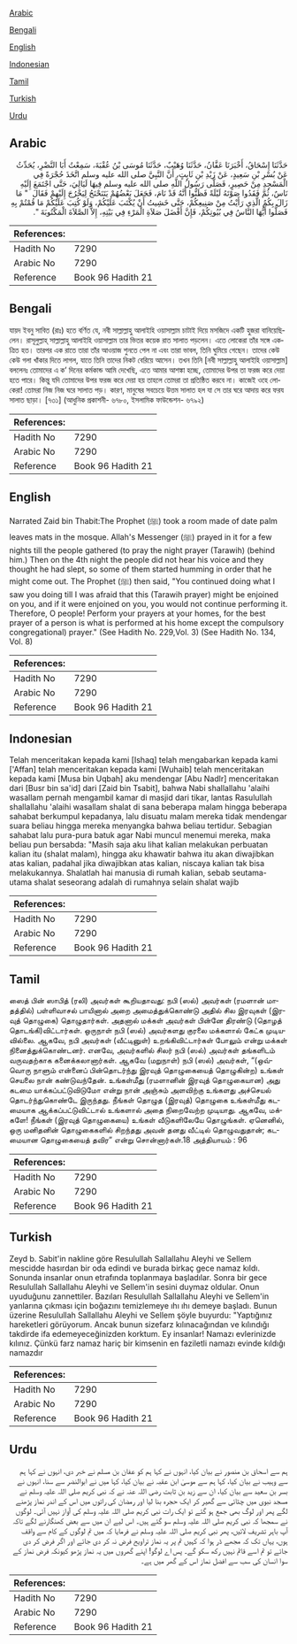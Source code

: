 [Arabic](#arabic)

[Bengali](#bengali)

[English](#english)

[Indonesian](#indonesian)

[Tamil](#tamil)

[Turkish](#turkish)

[Urdu](#urdu)

## Arabic


<div dir="rtl" lang="ar" style={{fontSize:'larger',backgroundColor:'#f8f9fa',padding:20}}>
حَدَّثَنَا إِسْحَاقُ، أَخْبَرَنَا عَفَّانُ، حَدَّثَنَا وُهَيْبٌ، حَدَّثَنَا مُوسَى بْنُ عُقْبَةَ، سَمِعْتُ أَبَا النَّضْرِ، يُحَدِّثُ عَنْ بُسْرِ بْنِ سَعِيدٍ، عَنْ زَيْدِ بْنِ ثَابِتٍ، أَنَّ النَّبِيَّ صلى الله عليه وسلم اتَّخَذَ حُجْرَةً فِي الْمَسْجِدِ مِنْ حَصِيرٍ، فَصَلَّى رَسُولُ اللَّهِ صلى الله عليه وسلم فِيهَا لَيَالِيَ، حَتَّى اجْتَمَعَ إِلَيْهِ نَاسٌ، ثُمَّ فَقَدُوا صَوْتَهُ لَيْلَةً فَظَنُّوا أَنَّهُ قَدْ نَامَ، فَجَعَلَ بَعْضُهُمْ يَتَنَحْنَحُ لِيَخْرُجَ إِلَيْهِمْ فَقَالَ ‏ "‏ مَا زَالَ بِكُمُ الَّذِي رَأَيْتُ مِنْ صَنِيعِكُمْ، حَتَّى خَشِيتُ أَنْ يُكْتَبَ عَلَيْكُمْ، وَلَوْ كُتِبَ عَلَيْكُمْ مَا قُمْتُمْ بِهِ فَصَلُّوا أَيُّهَا النَّاسُ فِي بُيُوتِكُمْ، فَإِنَّ أَفْضَلَ صَلاَةِ الْمَرْءِ فِي بَيْتِهِ، إِلاَّ الصَّلاَةَ الْمَكْتُوبَةَ ‏"‏‏.‏
</div>
<div style={{backgroundColor:'#f8f9fa',padding:20, marginBottom: 10}}><table> <thead> <tr> <th>References:</th> <th></th> </tr> </thead> <tbody><tr><td>Hadith No</td><td>7290</td></tr><tr><td>Arabic No</td><td>7290</td></tr><tr><td>Reference</td><td>Book 96 Hadith 21</td></tr></tbody></table></div>

## Bengali


<div dir="ltr" lang="bn" style={{fontSize:'larger',backgroundColor:'#f8f9fa',padding:20}}>
যায়দ ইবনু সাবিত (রাঃ) হতে বর্ণিত যে, নবী সাল্লাল্লাহু আলাইহি ওয়াসাল্লাম চাটাই দিয়ে মসজিদে একটি হুজরা বানিয়েছিলেন। রাসূলুল্লাহ্ সাল্লাল্লাহু আলাইহি ওয়াসাল্লাম তার ভিতর কয়েক রাত সালাত পড়লেন। এতে লোকেরা তাঁর সঙ্গে একত্রিত হত। তারপর এক রাতে তারা তাঁর আওয়াজ শুনতে পেল না এবং তারা ভাবল, তিনি ঘুমিয়ে গেছেন। তাদের কেউ কেউ গলা খাঁকার দিতে লাগল, যাতে তিনি তাদের নিকট বেরিয়ে আসেন। তখন তিনি [নবী সাল্লাল্লাহু আলাইহি ওয়াসাল্লাম] বললেনঃ তোমাদের এ ক’ দিনের কর্মকান্ড আমি দেখেছি, এতে আমার আশঙ্কা হচ্ছে, তোমাদের উপর তা ফরজ করে দেয়া হতে পারে। কিন্তু যদি তোমাদের উপর ফরজ করে দেয়া হয় তাহলে তোমরা তা প্রতিষ্ঠিত করবে না। কাজেই ওহে লোকেরা! তোমরা নিজ নিজ ঘরে সালাত পড়। কারণ, মানুষের সবচেয়ে উত্তম সালাত হল যা সে তার ঘরে আদায় করে ফরয সালাত ছাড়া। [৭৩১] (আধুনিক প্রকাশনী- ৬৭৮০, ইসলামিক ফাউন্ডেশন- ৬৭৯২)
</div>
<div style={{backgroundColor:'#f8f9fa',padding:20, marginBottom: 10}}><table> <thead> <tr> <th>References:</th> <th></th> </tr> </thead> <tbody><tr><td>Hadith No</td><td>7290</td></tr><tr><td>Arabic No</td><td>7290</td></tr><tr><td>Reference</td><td>Book 96 Hadith 21</td></tr></tbody></table></div>

## English


<div dir="ltr" lang="en" style={{fontSize:'larger',backgroundColor:'#f8f9fa',padding:20}}>
Narrated Zaid bin Thabit:The Prophet (ﷺ) took a room made of date palm leaves mats in the mosque. Allah's Messenger (ﷺ) prayed in it for a few nights till the people gathered (to pray the night prayer (Tarawih) (behind him.) Then on the 4th night the people did not hear his voice and they thought he had slept, so some of them started humming in order that he might come out. The Prophet (ﷺ) then said, "You continued doing what I saw you doing till I was afraid that this (Tarawih prayer) might be enjoined on you, and if it were enjoined on you, you would not continue performing it. Therefore, O people! Perform your prayers at your homes, for the best prayer of a person is what is performed at his home except the compulsory congregational) prayer." (See Hadith No. 229,Vol. 3) (See Hadith No. 134, Vol. 8)
</div>
<div style={{backgroundColor:'#f8f9fa',padding:20, marginBottom: 10}}><table> <thead> <tr> <th>References:</th> <th></th> </tr> </thead> <tbody><tr><td>Hadith No</td><td>7290</td></tr><tr><td>Arabic No</td><td>7290</td></tr><tr><td>Reference</td><td>Book 96 Hadith 21</td></tr></tbody></table></div>

## Indonesian


<div dir="ltr" lang="id" style={{fontSize:'larger',backgroundColor:'#f8f9fa',padding:20}}>
Telah menceritakan kepada kami [Ishaq] telah mengabarkan kepada kami ['Affan] telah menceritakan kepada kami [Wuhaib] telah menceritakan kepada kami [Musa bin Uqbah] aku mendengar [Abu Nadlr] menceritakan dari [Busr bin sa'id] dari [Zaid bin Tsabit], bahwa Nabi shallallahu 'alaihi wasallam pernah mengambil kamar di masjid dari tikar, lantas Rasulullah shallallahu 'alaihi wasallam shalat di sana beberapa malam hingga beberapa sahabat berkumpul kepadanya, lalu disuatu malam mereka tidak mendengar suara beliau hingga mereka menyangka bahwa beliau tertidur. Sebagian sahabat lalu pura-pura batuk agar Nabi muncul menemui mereka, maka beliau pun bersabda: "Masih saja aku lihat kalian melakukan perbuatan kalian itu (shalat malam), hingga aku khawatir bahwa itu akan diwajibkan atas kalian, padahal jika diwajibkan atas kalian, niscaya kalian tak bisa melakukannya. Shalatlah hai manusia di rumah kalian, sebab seutama-utama shalat seseorang adalah di rumahnya selain shalat wajib
</div>
<div style={{backgroundColor:'#f8f9fa',padding:20, marginBottom: 10}}><table> <thead> <tr> <th>References:</th> <th></th> </tr> </thead> <tbody><tr><td>Hadith No</td><td>7290</td></tr><tr><td>Arabic No</td><td>7290</td></tr><tr><td>Reference</td><td>Book 96 Hadith 21</td></tr></tbody></table></div>

## Tamil


<div dir="ltr" lang="ta" style={{fontSize:'larger',backgroundColor:'#f8f9fa',padding:20}}>
ஸைத் பின் ஸாபித் (ரலி) அவர்கள் கூறியதாவது: நபி (ஸல்) அவர்கள் (ரமளான் மாதத்தில்) பள்ளிவாசல் பாயினால் அறை அமைத்துக்கொண்டு அதில் சில இரவுகள் (இரவுத் தொழுகை) தொழுதார்கள். அதனால் மக்கள் அவர்கள் பின்னே திரண்டு (தொழத் தொடங்கி)விட்டார்கள். ஒருநாள் நபி (ஸல்) அவர்களது குரலை மக்களால் கேட்க முடியவில்லை. ஆகவே, நபி அவர்கள் (வீட்டினுள்) உறங்கிவிட்டார்கள் போலும் என்று மக்கள் நினைத்துக்கொண்டனர். எனவே, அவர்களில் சிலர் நபி (ஸல்) அவர்கள் தங்களிடம் வருவதற்காக கனைக்கலானார்கள். ஆகவே (மறுநாள்) நபி (ஸல்) அவர்கள், “(ஒவ்வொரு நாளும் என்னைப் பின்தொடர்ந்து இரவுத் தொழுகையைத் தொழுகின்ற) உங்கள் செயலை நான் கண்டுவந்தேன். உங்கள்மீது (ரமளானின் இரவுத் தொழுகையான) அது கடமை யாக்கப்பட்டுவிடுமோ என்று நான் அஞ்சும் அளவிற்கு உங்களது அச்செயல் தொடர்ந்துகொண்டே இருந்தது. நீங்கள் தொழுத (இரவுத்) தொழுகை உங்கள்மீது கடமையாக ஆக்கப்பட்டுவிட்டால் உங்களால் அதை நிறைவேற்ற முடியாது. ஆகவே, மக்களே! நீங்கள் (இரவுத் தொழுகையை) உங்கள் வீடுகளிலேயே தொழுங்கள். ஏனெனில், ஒரு மனிதனின் தொழுகைகளில் சிறந்தது அவன் தனது வீட்டில் தொழுவதுதான்; கடமையான தொழுகையைத் தவிர” என்று சொன்னார்கள்.18 அத்தியாயம் : 96
</div>
<div style={{backgroundColor:'#f8f9fa',padding:20, marginBottom: 10}}><table> <thead> <tr> <th>References:</th> <th></th> </tr> </thead> <tbody><tr><td>Hadith No</td><td>7290</td></tr><tr><td>Arabic No</td><td>7290</td></tr><tr><td>Reference</td><td>Book 96 Hadith 21</td></tr></tbody></table></div>

## Turkish


<div dir="ltr" lang="tr" style={{fontSize:'larger',backgroundColor:'#f8f9fa',padding:20}}>
Zeyd b. Sabit'in nakline göre Resulullah Sallallahu Aleyhi ve Sellem mescidde hasırdan bir oda edindi ve burada birkaç gece namaz kıldı. Sonunda insanlar onun etrafında toplanmaya başladılar. Sonra bir gece Resulullah Sallallahu Aleyhi ve Sellem'in sesini duymaz oldular. Onun uyuduğunu zannettiler. Bazıları Resulullah Sallallahu Aleyhi ve Sellem'in yanlarına çıkması için boğazını temizlemeye ıhı ıhı demeye başladı. Bunun üzerine Resulullah Sallallahu Aleyhi ve Sellem şöyle buyurdu: "Yaptığınız hareketleri görüyorum. Ancak bunun sizefarz kılınacağından ve kılındığı takdirde ifa edemeyeceğinizden korktum. Ey insanlar! Namazı evlerinizde kılınız. Çünkü farz namaz hariç bir kimsenin en faziletli namazı evinde kıldığı namazdır
</div>
<div style={{backgroundColor:'#f8f9fa',padding:20, marginBottom: 10}}><table> <thead> <tr> <th>References:</th> <th></th> </tr> </thead> <tbody><tr><td>Hadith No</td><td>7290</td></tr><tr><td>Arabic No</td><td>7290</td></tr><tr><td>Reference</td><td>Book 96 Hadith 21</td></tr></tbody></table></div>

## Urdu


<div dir="rtl" lang="ur" style={{fontSize:'larger',backgroundColor:'#f8f9fa',padding:20}}>
ہم سے اسحاق بن منصور نے بیان کیا، انہوں نے کہا ہم کو عفان بن مسلم نے خبر دی، انہوں نے کہا ہم سے وہیب نے بیان کیا، کہا ہم سے موسیٰ ابن عقبہ نے بیان کیا، کہا میں نے ابوالنضر سے سنا، انہوں نے بسر بن سعید سے بیان کیا، ان سے زید بن ثابت رضی اللہ عنہ نے کہ نبی کریم صلی اللہ علیہ وسلم نے مسجد نبوی میں چٹائی سے گھیر کر ایک حجرہ بنا لیا اور رمضان کی راتوں میں اس کے اندر نماز پڑھنے لگے پھر اور لوگ بھی جمع ہو گئے تو ایک رات نبی کریم صلی اللہ علیہ وسلم کی آواز نہیں آئی۔ لوگوں نے سمجھا کہ نبی کریم صلی اللہ علیہ وسلم سو گئے ہیں۔ اس لیے ان میں سے بعض کھنگارنے لگے تاکہ آپ باہر تشریف لائیں، پھر نبی کریم صلی اللہ علیہ وسلم نے فرمایا کہ میں تم لوگوں کے کام سے واقف ہوں، یہاں تک کہ مجھے ڈر ہوا کہ کہیں تم پر یہ نماز تراویح فرض نہ کر دی جائے اور اگر فرض کر دی جائے تو تم اسے قائم نہیں رکھ سکو گے۔ پس اے لوگو! اپنے گھروں میں یہ نماز پڑھو کیونکہ فرض نماز کے سوا انسان کی سب سے افضل نماز اس کے گھر میں ہے۔
</div>
<div style={{backgroundColor:'#f8f9fa',padding:20, marginBottom: 10}}><table> <thead> <tr> <th>References:</th> <th></th> </tr> </thead> <tbody><tr><td>Hadith No</td><td>7290</td></tr><tr><td>Arabic No</td><td>7290</td></tr><tr><td>Reference</td><td>Book 96 Hadith 21</td></tr></tbody></table></div>